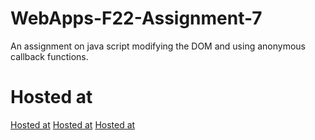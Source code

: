 # WebApps-F22-Assignment-7
An assignment on java script modifying the DOM and using anonymous callback functions.
# Hosted at
[Hosted at]( https://44-563-web-apps-f22.github.io/44563-webapps-assignment-7-Nikithavedanth/treasure.html)
[Hosted at]( https://44-563-web-apps-f22.github.io/44563-webapps-assignment-7-Nikithavedanth/reaction.html)
[Hosted at]( https://44-563-web-apps-f22.github.io/44563-webapps-assignment-7-Nikithavedanth/cycler.html)